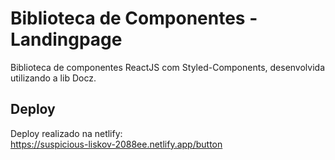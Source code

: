 # Biblioteca de Componentes - Landingpage
Biblioteca de componentes ReactJS com Styled-Components, desenvolvida utilizando a lib Docz.


## Deploy
Deploy realizado na netlify: <br/>
https://suspicious-liskov-2088ee.netlify.app/button

